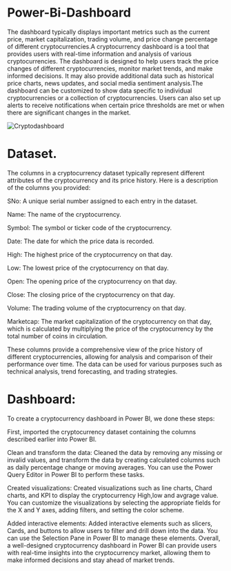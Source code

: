 # Power-Bi-Dashboard

The dashboard typically displays important metrics such as the current price, market capitalization, trading volume, and price change percentage of different cryptocurrencies.A cryptocurrency dashboard is a tool that provides users with real-time information and analysis of various cryptocurrencies. The dashboard is designed to help users track the price changes of different cryptocurrencies, monitor market trends, and make informed decisions. It may also provide additional data such as historical price charts, news updates, and social media sentiment analysis.The dashboard can be customized to show data specific to individual cryptocurrencies or a collection of cryptocurrencies. Users can also set up alerts to receive notifications when certain price thresholds are met or when there are significant changes in the market.

![Cryptodashboard](https://user-images.githubusercontent.com/123053722/229275203-55ff8a9c-e403-4ae5-b124-1f1097ebf668.JPG)

# Dataset.

The columns in a cryptocurrency dataset typically represent different attributes of the cryptocurrency and its price history. Here is a description of the columns you provided:

SNo: A unique serial number assigned to each entry in the dataset.

Name: The name of the cryptocurrency.

Symbol: The symbol or ticker code of the cryptocurrency.

Date: The date for which the price data is recorded.

High: The highest price of the cryptocurrency on that day.

Low: The lowest price of the cryptocurrency on that day.

Open: The opening price of the cryptocurrency on that day.

Close: The closing price of the cryptocurrency on that day.

Volume: The trading volume of the cryptocurrency on that day.

Marketcap: The market capitalization of the cryptocurrency on that day, which is calculated by multiplying the price of the cryptocurrency by the total number of coins in circulation.

These columns provide a comprehensive view of the price history of different cryptocurrencies, allowing for analysis and comparison of their performance over time. 
The data can be used for various purposes such as technical analysis, trend forecasting, and trading strategies.

# Dashboard:



To create a cryptocurrency dashboard in Power BI, we done these steps:


First, imported the cryptocurrency dataset containing the columns described earlier into Power BI.

Clean and transform the data: Cleaned the data by removing any missing or invalid values, and transform the data by creating calculated columns such as daily percentage change or moving averages. You can use the Power Query Editor in Power BI to perform these tasks.

Created visualizations: Created visualizations such as line charts, Chard charts, and KPI to display the cryptocurrency High,low and avgrage value. You can customize the visualizations by selecting the appropriate fields for the X and Y axes, adding filters, and setting the color scheme.

Added interactive elements: Added interactive elements such as slicers, Cards, and buttons to allow users to filter and drill down into the data. You can use the Selection Pane in Power BI to manage these elements.
Overall, a well-designed cryptocurrency dashboard in Power BI can provide users with real-time insights into the cryptocurrency market, allowing them to make informed decisions and stay ahead of market trends.























